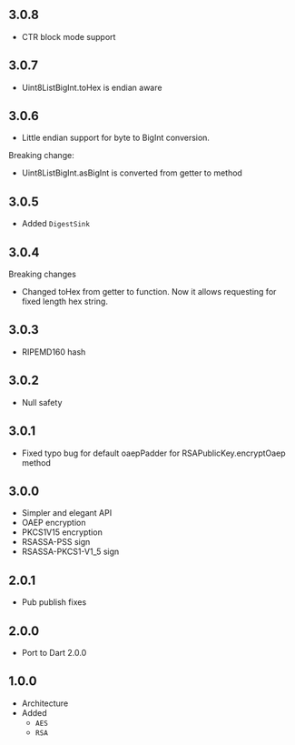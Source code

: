 ## 3.0.8

+ CTR block mode support

## 3.0.7

+ Uint8ListBigInt.toHex is endian aware

## 3.0.6

+ Little endian support for byte to BigInt conversion.

Breaking change:

+ Uint8ListBigInt.asBigInt is converted from getter to method

## 3.0.5

+ Added `DigestSink`

## 3.0.4

Breaking changes

+ Changed toHex from getter to function. Now it
allows requesting for fixed length hex string.

## 3.0.3

+ RIPEMD160 hash

## 3.0.2

+ Null safety

## 3.0.1

+ Fixed typo bug for default oaepPadder for RSAPublicKey.encryptOaep method

## 3.0.0

+ Simpler and elegant API
+ OAEP encryption
+ PKCS1V15 encryption
+ RSASSA-PSS sign
+ RSASSA-PKCS1-V1_5 sign 

## 2.0.1

+ Pub publish fixes

## 2.0.0

+ Port to Dart 2.0.0

## 1.0.0

+ Architecture
+ Added
  + `AES`
  + `RSA`
